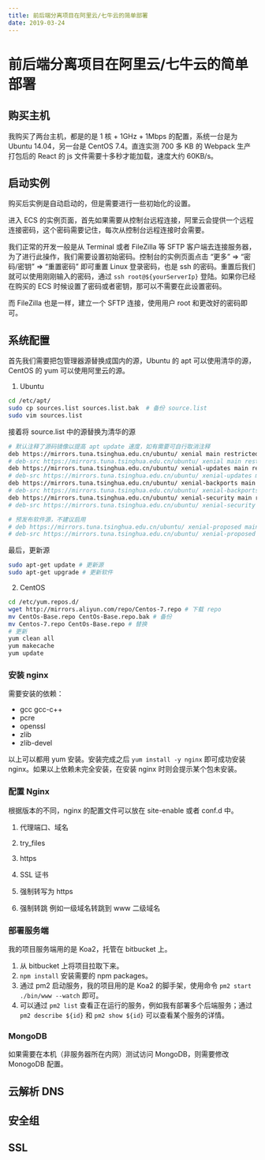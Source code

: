 ```yaml
---
title: 前后端分离项目在阿里云/七牛云的简单部署
date: 2019-03-24
---
```


# 前后端分离项目在阿里云/七牛云的简单部署

## 购买主机

我购买了两台主机，都是的是 1 核 + 1GHz + 1Mbps 的配置，系统一台是为 Ubuntu 14.04，另一台是 CentOS 7.4。直连实测 700 多 KB 的 Webpack 生产打包后的 React 的 js 文件需要十多秒才能加载，速度大约 60KB/s。

## 启动实例

购买后实例是自动启动的，但是需要进行一些初始化的设置。

进入 ECS 的实例页面，首先如果需要从控制台远程连接，阿里云会提供一个远程连接密码，这个密码需要记住，每次从控制台远程连接时会需要。

我们正常的开发一般是从 Terminal 或者 FileZilla 等 SFTP 客户端去连接服务器，为了进行此操作，我们需要设置初始密码。控制台的实例页面点击 “更多” => “密码/密钥” => “重置密码” 即可重置 Linux 登录密码，也是 ssh 的密码。重置后我们就可以使用刚刚输入的密码，通过 `ssh root@${yourServerIp}` 登陆。如果你已经在购买的 ECS 时候设置了密码或者密钥，那可以不需要在此设置密码。

而 FileZilla 也是一样，建立一个 SFTP 连接，使用用户 root 和更改好的密码即可。

## 系统配置

首先我们需要把包管理器源替换成国内的源，Ubuntu 的 apt 可以使用清华的源，CentOS 的 yum 可以使用阿里云的源。

1. Ubuntu

```bash
cd /etc/apt/
sudo cp sources.list sources.list.bak  # 备份 source.list
sudo vim sources.list
```

接着将 source.list 中的源替换为清华的源

```bash
# 默认注释了源码镜像以提高 apt update 速度，如有需要可自行取消注释
deb https://mirrors.tuna.tsinghua.edu.cn/ubuntu/ xenial main restricted universe multiverse
# deb-src https://mirrors.tuna.tsinghua.edu.cn/ubuntu/ xenial main restricted universe multiverse
deb https://mirrors.tuna.tsinghua.edu.cn/ubuntu/ xenial-updates main restricted universe multiverse
# deb-src https://mirrors.tuna.tsinghua.edu.cn/ubuntu/ xenial-updates main restricted universe multiverse
deb https://mirrors.tuna.tsinghua.edu.cn/ubuntu/ xenial-backports main restricted universe multiverse
# deb-src https://mirrors.tuna.tsinghua.edu.cn/ubuntu/ xenial-backports main restricted universe multiverse
deb https://mirrors.tuna.tsinghua.edu.cn/ubuntu/ xenial-security main restricted universe multiverse
# deb-src https://mirrors.tuna.tsinghua.edu.cn/ubuntu/ xenial-security main restricted universe multiverse

# 预发布软件源，不建议启用
# deb https://mirrors.tuna.tsinghua.edu.cn/ubuntu/ xenial-proposed main restricted universe multiverse
# deb-src https://mirrors.tuna.tsinghua.edu.cn/ubuntu/ xenial-proposed main restricted universe multiverse
```

最后，更新源

```bash
sudo apt-get update # 更新源
sudo apt-get upgrade # 更新软件
```

2. CentOS

```bash
cd /etc/yum.repos.d/
wget http://mirrors.aliyun.com/repo/Centos-7.repo # 下载 repo
mv CentOs-Base.repo CentOs-Base.repo.bak # 备份
mv Centos-7.repo CentOs-Base.repo # 替换
# 更新
yum clean all
yum makecache
yum update
```

### 安装 nginx

需要安装的依赖：

- gcc gcc-c++
- pcre
- openssl
- zlib
- zlib-devel

以上可以都用 yum 安装。安装完成之后 `yum install -y nginx` 即可成功安装 nginx。如果以上依赖未完全安装，在安装 nginx 时则会提示某个包未安装。

### 配置 Nginx

根据版本的不同，nginx 的配置文件可以放在 site-enable 或者 conf.d 中。

1. 代理端口、域名

2. try_files

3. https
4. SSL 证书

5. 强制转写为 https

6. 强制转跳
   例如一级域名转跳到 www 二级域名

### 部署服务端

我的项目服务端用的是 Koa2，托管在 bitbucket 上。

1. 从 bitbucket 上将项目拉取下来。
2. `npm install` 安装需要的 npm packages。
3. 通过 pm2 启动服务，我的项目用的是 Koa2 的脚手架，使用命令 `pm2 start ./bin/www --watch` 即可。
4. 可以通过 `pm2 list` 查看正在运行的服务，例如我有部署多个后端服务；通过 `pm2 describe ${id}` 和 `pm2 show ${id}` 可以查看某个服务的详情。

### MongoDB

如果需要在本机（非服务器所在内网）测试访问 MongoDB，则需要修改 MonogoDB 配置。

## 云解析 DNS

## 安全组

## SSL
